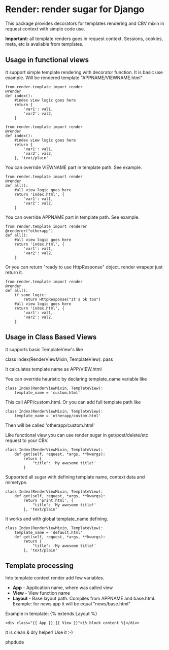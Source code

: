 Render: render sugar for Django
==========================================

This package provides decorators for templates rendering and CBV mixin in request context with simple code use.

__Important:__ all template renders goes in request context. Sessions, cookies, meta, etc is available from templates.

Usage in functional views
-------------------------

It support simple template rendering with decorator function. It is basic use example. Will be
rendered template "APPNAME/VIEWNAME.html"

    from render.template import render
    @render
    def index():
        #index view logic goes here
        return {
            'var1': val1,
            'var2': val2,
        }

    from render.template import render
    @render
    def index():
        #index view logic goes here
        return {
            'var1': val1,
            'var2': val2,
        }, 'text/plain'

You can override VIEWNAME part in template path. See example.

    from render.template import render
    @render
    def all():
        #all view logic goes here
        return 'index.html', {
            'var1': val1,
            'var2': val2,
        }

You can override APPNAME part in template path. See example.

    from render.template import renderer
    @renderer("otherapp")
    def all():
        #all view logic goes here
        return 'index.html', {
            'var1': val1,
            'var2': val2,
        }

Or you can return "ready to use HttpResponse" object. render wrapepr just return it.

    from render.template import render
    @render
    def all():
        if some_logic:
            return HttpResponse("It's ok too")
        #all view logic goes here
        return 'index.html', {
            'var1': val1,
            'var2': val2,
        }

Usage in Class Based Views
--------------------------

It supports basic TemplateView's like

class Index(RenderViewMixin, TemplateView):
    pass

It calculates template name as APP/VIEW.html

You can override heuristic by declaring template_name variable like

    class Index(RenderViewMixin, TemplateView):
        template_name = 'custom.html'

This call APP/custom.html. Or you can add full template path like

    class Index(RenderViewMixin, TemplateView):
        template_name = 'otherapp/custom.html'

Then will be called 'otherapp/custom.html'

Like functional view you can use render sugar in get/post/delete/etc request to your CBV.

    class Index(RenderViewMixin, TemplateView):
        def get(self, request, *args, **kwargs):
            return {
                "title": 'My awesome title!'
            }

Supported all sugar with defining template name, context data and mimetype.

    class Index(RenderViewMixin, TemplateView):
        def get(self, request, *args, **kwargs):
            return 'print.html', {
                "title": 'My awesome title!'
            }, 'text/plain'

It works and with global template_name defining.

    class Index(RenderViewMixin, TemplateView):
        template_name = 'default.html'
        def get(self, request, *args, **kwargs):
            return {
                "title": 'My awesome title!'
            }, 'text/plain'

Template processing
-------------------

Into template context render add few variables.

*  __App__ - Application name, where was called view
*  __View__ - View function name
*  __Layout__ - Base layout path. Compiles from APPNAME and base.html. Example: for news app it will be equal "news/base.html"

Example in template:
    {% extends Layout %}

    <div class="{{ App }}_{{ View }}">{% block content %}</div>

It is clean & dry helper! Use it :-)

phpdude
